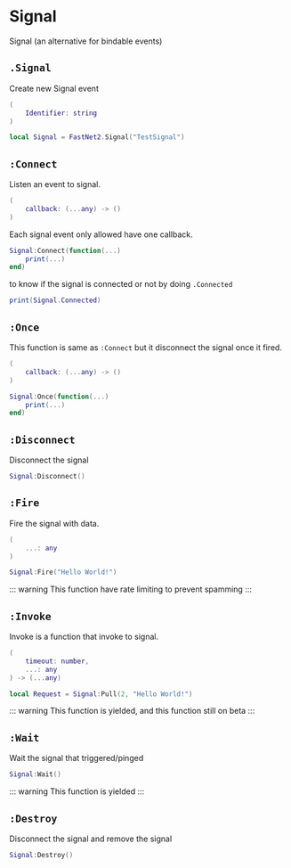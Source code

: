 # Signal

Signal (an alternative for bindable events)

## `.Signal`

Create new Signal event

```lua
(
	Identifier: string
)
```

```lua
local Signal = FastNet2.Signal("TestSignal")
```

## `:Connect`

Listen an event to signal.

```lua
(
	callback: (...any) -> ()
)
```

Each signal event only allowed have one callback.

```lua
Signal:Connect(function(...)
	print(...)
end)
```

to know if the signal is connected or not by doing `.Connected`

```lua
print(Signal.Connected)
```

## `:Once`

This function is same as `:Connect` but it disconnect the signal once it fired.

```lua
(
	callback: (...any) -> ()
)
```

```lua
Signal:Once(function(...)
	print(...)
end)
```

## `:Disconnect`

Disconnect the signal

```lua
Signal:Disconnect()
```

## `:Fire`

Fire the signal with data.

```lua
(
	...: any
)
```

```lua
Signal:Fire("Hello World!")
```

::: warning
This function have rate limiting to prevent spamming
:::

## `:Invoke`

Invoke is a function that invoke to signal.

```lua
(
	timeout: number,
	...: any
) -> (...any)
```

```lua
local Request = Signal:Pull(2, "Hello World!")
```

::: warning
This function is yielded, and this function still on beta
:::

## `:Wait`

Wait the signal that triggered/pinged

```lua
Signal:Wait()
```

::: warning
This function is yielded
:::

## `:Destroy`

Disconnect the signal and remove the signal

```lua
Signal:Destroy()
```